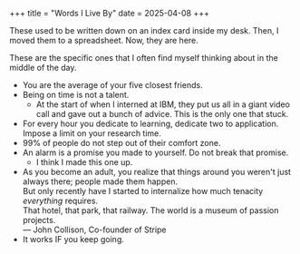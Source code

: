 +++
title = "Words I Live By"
date = 2025-04-08
+++


These used to be written down on an index card inside my desk. Then, I moved them to a spreadsheet. Now, they are here.

These are the specific ones that I often find myself thinking about in the middle of the day.

 - You are the average of your five closest friends.
 - Being on time is not a talent.
   - At the start of when I interned at IBM, they put us all in a giant video call and gave out a bunch of advice. This is the only one that stuck.
 - For every hour you dedicate to learning, dedicate two to application. Impose a limit on your research time.
 - 99% of people do not step out of their comfort zone.
 - An alarm is a promise you made to yourself. Do not break that promise.
   - I think I made this one up.
 - As you become an adult, you realize that things around you weren't just always there; people made them happen.  
   But only recently have I started to internalize how much tenacity *everything* requires.  
   That hotel, that park, that railway. The world is a museum of passion projects.  
   — John Collison, Co-founder of Stripe
 - It works IF you keep going.
